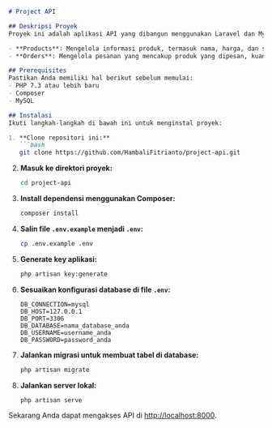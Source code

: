 ```markdown
# Project API

## Deskripsi Proyek
Proyek ini adalah aplikasi API yang dibangun menggunakan Laravel dan MySQL. Aplikasi ini memiliki dua fitur utama: **Products** dan **Orders**.

- **Products**: Mengelola informasi produk, termasuk nama, harga, dan stok.
- **Orders**: Mengelola pesanan yang mencakup produk yang dipesan, kuantitas, dan informasi lainnya.

## Prerequisites
Pastikan Anda memiliki hal berikut sebelum memulai:
- PHP 7.3 atau lebih baru
- Composer
- MySQL

## Instalasi
Ikuti langkah-langkah di bawah ini untuk menginstal proyek:

1. **Clone repositori ini:**
   ```bash
   git clone https://github.com/HambaliFitrianto/project-api.git
   ```
2. **Masuk ke direktori proyek:**
   ```bash
   cd project-api
   ```
3. **Install dependensi menggunakan Composer:**
   ```bash
   composer install
   ```
4. **Salin file `.env.example` menjadi `.env`:**
   ```bash
   cp .env.example .env
   ```
5. **Generate key aplikasi:**
   ```bash
   php artisan key:generate
   ```
6. **Sesuaikan konfigurasi database di file `.env`:**
   ```env
   DB_CONNECTION=mysql
   DB_HOST=127.0.0.1
   DB_PORT=3306
   DB_DATABASE=nama_database_anda
   DB_USERNAME=username_anda
   DB_PASSWORD=password_anda
   ```
7. **Jalankan migrasi untuk membuat tabel di database:**
   ```bash
   php artisan migrate
   ```
8. **Jalankan server lokal:**
   ```bash
   php artisan serve
   ```

Sekarang Anda dapat mengakses API di [http://localhost:8000](http://localhost:8000).
```